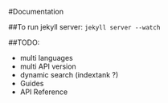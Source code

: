 #Documentation

##To run jekyll server:
`jekyll server --watch`

##TODO:
- multi languages
- multi API version
- dynamic search (indextank ?)
- Guides
- API Reference
